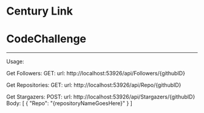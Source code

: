 # Century Link
# CodeChallenge 
-----------------------

Usage:

Get Followers:
GET:
url: http://localhost:53926/api/Followers/{githubID}

Get Repositories:
GET:
url: http://localhost:53926/api/Repo/{githubID}

Get Stargazers:
POST:
url: http://localhost:53926/api/Stargazers/{githubID}
Body: 
[
	{
	"Repo": "{repositoryNameGoesHere}"
	}
]
